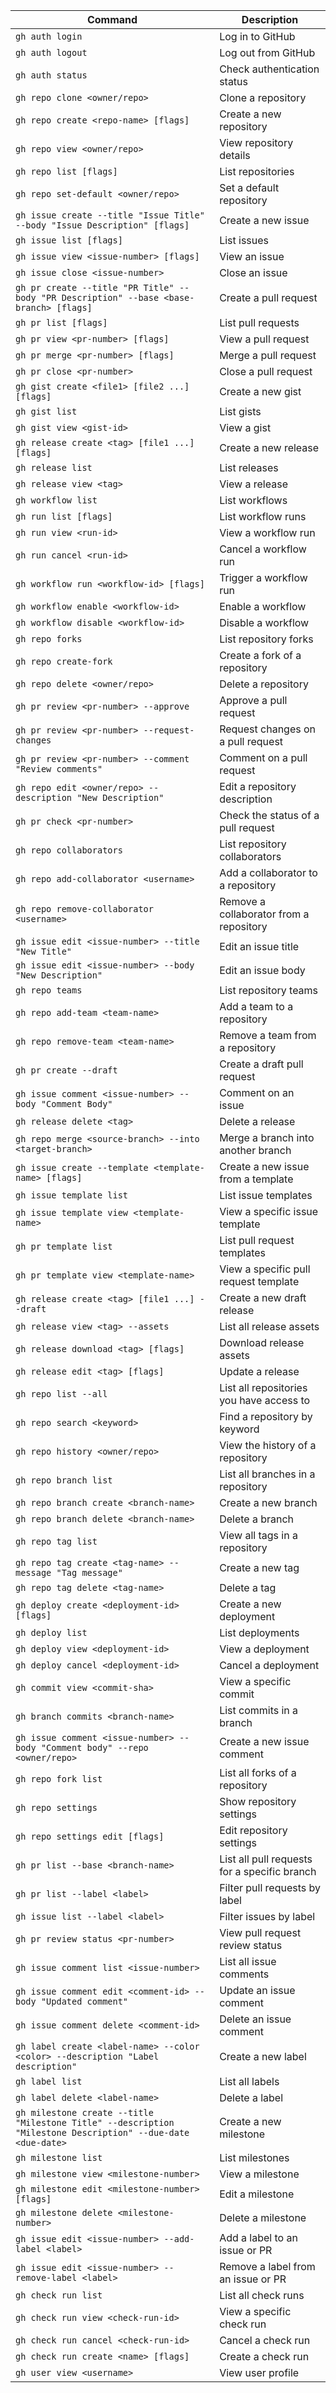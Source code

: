 | **Command**                                             | **Description**                                              |
|---------------------------------------------------------|--------------------------------------------------------------|
| `gh auth login`                                        | Log in to GitHub                                             |
| `gh auth logout`                                       | Log out from GitHub                                          |
| `gh auth status`                                       | Check authentication status                                 |
| `gh repo clone <owner/repo>`                           | Clone a repository                                          |
| `gh repo create <repo-name> [flags]`                   | Create a new repository                                     |
| `gh repo view <owner/repo>`                            | View repository details                                     |
| `gh repo list [flags]`                                | List repositories                                           |
| `gh repo set-default <owner/repo>`                     | Set a default repository                                    |
| `gh issue create --title "Issue Title" --body "Issue Description" [flags]` | Create a new issue                                          |
| `gh issue list [flags]`                                | List issues                                                 |
| `gh issue view <issue-number> [flags]`                 | View an issue                                               |
| `gh issue close <issue-number>`                        | Close an issue                                              |
| `gh pr create --title "PR Title" --body "PR Description" --base <base-branch> [flags]` | Create a pull request                                       |
| `gh pr list [flags]`                                   | List pull requests                                          |
| `gh pr view <pr-number> [flags]`                       | View a pull request                                         |
| `gh pr merge <pr-number> [flags]`                      | Merge a pull request                                        |
| `gh pr close <pr-number>`                              | Close a pull request                                        |
| `gh gist create <file1> [file2 ...] [flags]`           | Create a new gist                                           |
| `gh gist list`                                         | List gists                                                  |
| `gh gist view <gist-id>`                               | View a gist                                                 |
| `gh release create <tag> [file1 ...] [flags]`          | Create a new release                                        |
| `gh release list`                                     | List releases                                               |
| `gh release view <tag>`                                | View a release                                              |
| `gh workflow list`                                    | List workflows                                              |
| `gh run list [flags]`                                  | List workflow runs                                          |
| `gh run view <run-id>`                                 | View a workflow run                                         |
| `gh run cancel <run-id>`                               | Cancel a workflow run                                       |
| `gh workflow run <workflow-id> [flags]`                | Trigger a workflow run                                      |
| `gh workflow enable <workflow-id>`                     | Enable a workflow                                          |
| `gh workflow disable <workflow-id>`                    | Disable a workflow                                         |
| `gh repo forks`                                        | List repository forks                                       |
| `gh repo create-fork`                                 | Create a fork of a repository                               |
| `gh repo delete <owner/repo>`                           | Delete a repository                                         |
| `gh pr review <pr-number> --approve`                    | Approve a pull request                                      |
| `gh pr review <pr-number> --request-changes`           | Request changes on a pull request                           |
| `gh pr review <pr-number> --comment "Review comments"` | Comment on a pull request                                   |
| `gh repo edit <owner/repo> --description "New Description"` | Edit a repository description                               |
| `gh pr check <pr-number>`                              | Check the status of a pull request                          |
| `gh repo collaborators`                               | List repository collaborators                               |
| `gh repo add-collaborator <username>`                   | Add a collaborator to a repository                          |
| `gh repo remove-collaborator <username>`                | Remove a collaborator from a repository                     |
| `gh issue edit <issue-number> --title "New Title"`     | Edit an issue title                                         |
| `gh issue edit <issue-number> --body "New Description"`| Edit an issue body                                          |
| `gh repo teams`                                        | List repository teams                                       |
| `gh repo add-team <team-name>`                         | Add a team to a repository                                  |
| `gh repo remove-team <team-name>`                      | Remove a team from a repository                             |
| `gh pr create --draft`                                | Create a draft pull request                                 |
| `gh issue comment <issue-number> --body "Comment Body"`| Comment on an issue                                         |
| `gh release delete <tag>`                              | Delete a release                                            |
| `gh repo merge <source-branch> --into <target-branch>` | Merge a branch into another branch                          |
| `gh issue create --template <template-name> [flags]`   | Create a new issue from a template                          |
| `gh issue template list`                              | List issue templates                                        |
| `gh issue template view <template-name>`               | View a specific issue template                              |
| `gh pr template list`                                 | List pull request templates                                 |
| `gh pr template view <template-name>`                  | View a specific pull request template                       |
| `gh release create <tag> [file1 ...] --draft`          | Create a new draft release                                 |
| `gh release view <tag> --assets`                       | List all release assets                                    |
| `gh release download <tag> [flags]`                    | Download release assets                                    |
| `gh release edit <tag> [flags]`                        | Update a release                                           |
| `gh repo list --all`                                  | List all repositories you have access to                    |
| `gh repo search <keyword>`                             | Find a repository by keyword                                |
| `gh repo history <owner/repo>`                         | View the history of a repository                           |
| `gh repo branch list`                                 | List all branches in a repository                           |
| `gh repo branch create <branch-name>`                  | Create a new branch                                        |
| `gh repo branch delete <branch-name>`                  | Delete a branch                                            |
| `gh repo tag list`                                    | View all tags in a repository                               |
| `gh repo tag create <tag-name> --message "Tag message"`| Create a new tag                                           |
| `gh repo tag delete <tag-name>`                        | Delete a tag                                               |
| `gh deploy create <deployment-id> [flags]`             | Create a new deployment                                    |
| `gh deploy list`                                      | List deployments                                           |
| `gh deploy view <deployment-id>`                       | View a deployment                                          |
| `gh deploy cancel <deployment-id>`                     | Cancel a deployment                                        |
| `gh commit view <commit-sha>`                          | View a specific commit                                     |
| `gh branch commits <branch-name>`                      | List commits in a branch                                   |
| `gh issue comment <issue-number> --body "Comment body" --repo <owner/repo>` | Create a new issue comment                                 |
| `gh repo fork list`                                   | List all forks of a repository                             |
| `gh repo settings`                                    | Show repository settings                                   |
| `gh repo settings edit [flags]`                        | Edit repository settings                                   |
| `gh pr list --base <branch-name>`                      | List all pull requests for a specific branch                |
| `gh pr list --label <label>`                           | Filter pull requests by label                              |
| `gh issue list --label <label>`                        | Filter issues by label                                    |
| `gh pr review status <pr-number>`                      | View pull request review status                            |
| `gh issue comment list <issue-number>`                 | List all issue comments                                    |
| `gh issue comment edit <comment-id> --body "Updated comment"` | Update an issue comment                                   |
| `gh issue comment delete <comment-id>`                 | Delete an issue comment                                    |
| `gh label create <label-name> --color <color> --description "Label description"` | Create a new label                                         |
| `gh label list`                                       | List all labels                                            |
| `gh label delete <label-name>`                         | Delete a label                                             |
| `gh milestone create --title "Milestone Title" --description "Milestone Description" --due-date <due-date>` | Create a new milestone                                      |
| `gh milestone list`                                   | List milestones                                            |
| `gh milestone view <milestone-number>`                 | View a milestone                                           |
| `gh milestone edit <milestone-number> [flags]`         | Edit a milestone                                           |
| `gh milestone delete <milestone-number>`               | Delete a milestone                                         |
| `gh issue edit <issue-number> --add-label <label>`     | Add a label to an issue or PR                              |
| `gh issue edit <issue-number> --remove-label <label>`  | Remove a label from an issue or PR                         |
| `gh check run list`                                  | List all check runs                                        |
| `gh check run view <check-run-id>`                     | View a specific check run                                  |
| `gh check run cancel <check-run-id>`                   | Cancel a check run                                        |
| `gh check run create <name> [flags]`                   | Create a check run                                        |
| `gh user view <username>`                              | View user profile                                          |
